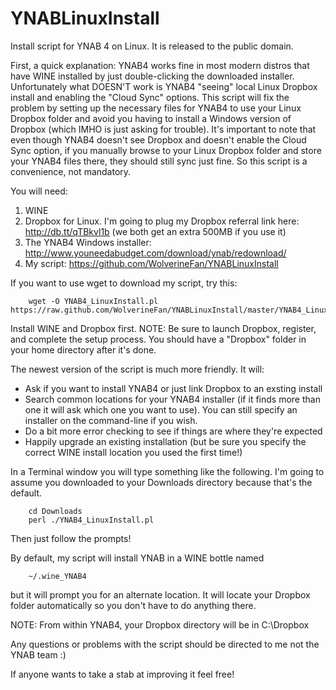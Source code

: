 YNABLinuxInstall
================

Install script for YNAB 4 on Linux.  It is released to the public domain.

First, a quick explanation: YNAB4 works fine in most modern distros that have WINE installed by just double-clicking the downloaded installer. Unfortunately what DOESN'T work is YNAB4 "seeing" local Linux Dropbox install and enabling the "Cloud Sync" options. This script will fix the problem by setting up the necessary files for YNAB4 to use your Linux Dropbox folder and avoid you having to install a Windows version of Dropbox (which IMHO is just asking for trouble). It's important to note that even though YNAB4 doesn't see Dropbox and doesn't enable the Cloud Sync option, if you manually browse to your Linux Dropbox folder and store your YNAB4 files there, they should still sync just fine. So this script is a convenience, not mandatory.

You will need:

1. WINE
2. Dropbox for Linux. I'm going to plug my Dropbox referral link here: http://db.tt/qTBkvl1b (we both get an extra 500MB if you use it)
3. The YNAB4 Windows installer: http://www.youneedabudget.com/download/ynab/redownload/
4. My script: https://github.com/WolverineFan/YNABLinuxInstall

If you want to use wget to download my script, try this:

        wget -O YNAB4_LinuxInstall.pl https://raw.github.com/WolverineFan/YNABLinuxInstall/master/YNAB4_LinuxInstall.pl


Install WINE and Dropbox first. NOTE: Be sure to launch Dropbox, register, and complete the setup process. You should have a "Dropbox" folder in your home directory after it's done.

The newest version of the script is much more friendly. It will:

* Ask if you want to install YNAB4 or just link Dropbox to an exsting install
* Search common locations for your YNAB4 installer (if it finds more than one it will ask which one you want to use). You can still specify an installer on the command-line if you wish.
* Do a bit more error checking to see if things are where they're expected
* Happily upgrade an existing installation (but be sure you specify the correct WINE install location you used the first time!)

In a Terminal window you will type something like the following. I'm going to assume you downloaded to your Downloads directory because that's the default.

        cd Downloads
        perl ./YNAB4_LinuxInstall.pl

Then just follow the prompts!

By default, my script will install YNAB in a WINE bottle named

        ~/.wine_YNAB4

but it will prompt you for an alternate location. It will locate your Dropbox folder automatically so you don't have to do anything there. 

NOTE: From within YNAB4, your Dropbox directory will be in C:\Dropbox

Any questions or problems with the script should be directed to me not the YNAB team :)

If anyone wants to take a stab at improving it feel free! 
